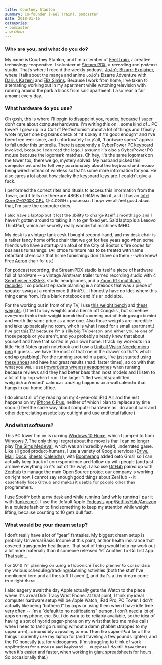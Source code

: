 ```yaml
---
title: Courtney Stanton
summary: Co-founder (Feel Train), podcaster
date: 2018-01-16
categories:
- podcaster
- windows
---
```


### Who are you, and what do you do?

My name is Courtney Stanton, and I'm a member of [Feel Train](https://feeltrain.com/ "A creative tech co-op in Portland."), a creative technology cooperative. I volunteer at [Stream PDX](https://streampdx.com/ "A community podcast/recording studio in Portland."), a recording and podcast studio. That's where I record the weekly podcast, [JoJo's Bizarre Explainer](https://explainjojo.com/ "A podcast about JoJo's Bizarre Adventure."), where I talk about the manga and anime JoJo's Bizarre Adventure with [Darius Kazemi](http://tinysubversions.com/ "Darius' website.") and [Eliz Simins](http://cargocollective.com/eliz "Elizabeth's website."). Because I work from home, I've taken to alternating working out in my apartment while watching television with running around the park a block from said apartment. I also read a fair amount every day.

### What hardware do you use?

Oh gosh, this is where I'll begin to disappoint you, reader, because I super don't care about computer hardware. I'm writing this on... some kind of... PC tower? I grew up in a Cult of Perfectionism about a lot of things and I finally wrote myself one big blank check of "it's okay if it's good enough" and I've been free ever since, and unfortunately for y'all, "hardware specs" appear to fall under this umbrella. There is apparently a CyberPower PC keyboard involved, because I can read the logo. I assume it's also a CyberPower PC mouse because the logomark matches. Oh hey, it's the same logomark on the tower too, there we go, mystery solved. My husband picked this computer out and he felt very passionately about the keyboard and mouse being wired instead of wireless so that's some more information for you. He also cares a lot about how clacky the keyboard keys are. I couldn't give a fuck.

I performed the correct rites and rituals to access this information from the Tower, and it tells me there are 48GB of RAM within it, and it has an [Intel Core i7-6700K CPU][core-i7-6700k] @ 4.00GHz processor. I hope we all feel good about that, I'm sure the computer does.

I also have a laptop but it lost the ability to charge itself a month ago and I haven't gotten around to taking it in to get fixed yet. Said laptop is a Lenovo ThinkPad, which are secretly really wonderful machines IMHO. 

My desk is a vintage tank desk I bought second-hand, and my desk chair is a rather fancy home office chair that we got for free years ago when some friends who have a startup ran afoul of the City of Boston's fire codes for business furnishings. (All office furniture has to be treated with flame retardant chemicals that home furnishings don't have on them -- who knew! Free [Aeron][] chair for us.)

For podcast recording, the Stream PDX studio is itself a piece of hardware full of hardware -- a vintage Airstream trailer turned recording studio with 4 [Sennheiser e 835-S][e-835-s], studio headphones, and a [Zoom R16 multitrack recorder][r16]. I do podcast episode planning in a notebook that was a piece of speaker swag at a conference (I think?)... I honestly have no idea where this thing came from. It's a blank notebook and it's an odd size.

For the working out in front of my TV, I use [this weight bench][1000-super-max-weight-bench] and [these weights][selecttech-552]. (I tried to buy weights and a bench off Craigslist, but somehow everyone thinks their weight bench that's coming out of their garage is mint and worth the same price as a new one. Also those weights are incredible and take up basically no room, which is what I need for a small apartment.) I've got [this TV][e50u-d2] because I'm a silly big TV person, and either you're one of those people or you aren't, and you probably already know that about yourself and have that sorted in your own home. I track my workouts in a little Field Notes graph notebook and I use a [Uniball Vision Needle micro pen][vision-needle] (I guess... we have the most of that one in the drawer so that's what I end up grabbing). For the running around in a park, I've just started using [these shoes][motus] and have had great results (read: faster times), so do with that what you will. I use [PowerBeats wireless headphones][powerbeats2] when running because reviews said they had better bass than most models and I listen to a lot of hip hop when I run. The larger "lifted weights/ran/lifted weights/ran/rested" calendar tracking happens on a wall calendar that hangs in our home office.

I do almost all of my reading on my 4-year-old [iPad Air][ipad-air] and the rest happens on my [iPhone 6 Plus][iphone-6-plus], neither of which I plan to replace any time soon. (I feel the same way about computer hardware as I do about cars and other depreciating assets: buy outright and use until total failure.) 

### And what software?

This PC tower I'm on is running [Windows 10 Home][windows-10], which I jumped to from [Windows 7][windows-7]. The only thing I regret about the move is that I can no longer play [The Sims Medieval][the-sims-medieval], which was an incredibly weird, underrated game. Like all good product-humans, I use a variety of Google services ([Drive][google-drive], [Mail][gmail], [Docs][google-docs], [Sheets][google-sheets], [Calendar][google-calendar]), with [Boomerang][] added onto Gmail so I can actually keep track of correspondence and follow up with people (and just archive everything so it's out of the way). I also use [GitHub][] paired up with [ZenHub][] to manage the main Open Source project our company is working on right now. I cannot say enough good things about ZenHub -- it essentially fixes Github and makes it usable for people other than programmers. 

I use [Spotify][] both at my desk and while running (and while running I pair it with [Runkeeper][runkeeper-ios]). I use the default Apple [Podcasts][podcasts-ios] app/[Netflix][netflix-ios]/[Hulu][hulu-ios]/[Amazon][amazon-prime-video-ios] in a roulette fashion to find something to keep my attention while weight lifting, because counting to 10 gets dull fast. 

### What would be your dream setup?

I don't really have a lot of "gear" fantasies. My biggest dream setup is probably Universal Basic Income at this point, and/or health insurance that covered transgender healthcare. That sort of thing would help my work out a lot more materially than if someone released Yet Another To-Do List App. That said...

For 2018 I'm planning on using a Hobonichi Techo planner to consolidate my various scheduling/tracking/planning activities (both the stuff I've mentioned here and all the stuff I haven't), and that's a tiny dream come true right there. 

I also eagerly await the day Apple actually gets the Watch to the place where it's a real Dick Tracy Wrist Phone. At that point, I think my ideal computer hardware setup will be Apple Watch, iPad Pro, PC Tower. I don't actually like being "bothered" by apps or using them when I have idle time very often -- I'm a "default to no notifications" person, I don't need a lot of apps on my phone, etc. But I do want to be reliably available, so the idea of having a sort of hybrid pager-phone on my wrist that lets me make calls when I need to (and go running without a damn phablet strapped to my upper arm), is incredibly appealing to me. Then the super-iPad for all the things I currently use my laptop for (and traveling a few pounds lighter), and the PC honestly just for videogames. (I'm struggling to think of work applications for a mouse and keyboard... I suppose I do still have times when it's easier and faster, when working in giant spreadsheets for hours. So occasionally that.)

[1000-super-max-weight-bench]: http://web.archive.org/web/20230514191734/https://www.amazon.com/gp/product/b01cr4xfik/ "A weightlifting bench."
[aeron]: https://www.hermanmiller.com/products/seating/office-chairs/aeron-chairs/ "A work chair."
[amazon-prime-video-ios]: https://apps.apple.com/us/app/amazon-prime-video/id545519333 "A client app for the streaming video service."
[boomerang]: https://www.boomeranggmail.com/ "A service for scheduling emails via Gmail."
[core-i7-6700k]: https://corpredirect.intel.com/Redirector/404Redirector.aspx?https://ark.intel.com/products/88195/Intel-Core-i7-6700K-Processor-8M-Cache-up-to-4_20-GHz "A computer processor."
[e-835-s]: https://en-us.sennheiser.com/live-performance-microphone-vocal-stage-e-835 "A cardioid microphone."
[e50u-d2]: http://web.archive.org/web/20160728074021/https://www.vizio.com/e50ud2.html "A 50 inch TV."
[github]: https://github.com/ "A Git code repository service."
[gmail]: https://en.wikipedia.org/wiki/Gmail "Web-based email."
[google-calendar]: https://en.wikipedia.org/wiki/Google_Calendar "A web-based calendar client."
[google-docs]: https://en.wikipedia.org/wiki/Google_Docs "A web-based office suite."
[google-drive]: http://web.archive.org/web/20220127131904/https://accounts.google.com/ServiceLogin?service=wise "A cloud storage service."
[google-sheets]: https://www.google.com/sheets/about/ "Online spreadsheet software."
[hulu-ios]: https://apps.apple.com/us/app/hulu-watch-tv-shows-movies/id376510438 "A client app for the streaming video service."
[ipad-air]: https://en.wikipedia.org/wiki/IPad_Air "A tablet device."
[iphone-6-plus]: https://en.wikipedia.org/wiki/IPhone_6 "A large smartphone."
[motus]: https://www.zappos.com/vivobarefoot-motus?oosRedirected=true "Athletic shoes."
[netflix-ios]: https://apps.apple.com/us/app/netflix/id363590051 "A client app for the streaming video service."
[podcasts-ios]: https://apps.apple.com/us/app/podcasts/id525463029 "An app for listening to podcasts."
[powerbeats2]: http://web.archive.org/web/20230706205410/https://www.amazon.com/Powerbeats2-Wireless-Headphone-Active-Collection/dp/B016A6II10 "Wireless in-ear headphones."
[r16]: http://web.archive.org/web/20141218153949/http://zoomcorp.com/ "A multi-track recorder."
[runkeeper-ios]: https://runkeeper.com/cms/ "Software for tracking workouts."
[selecttech-552]: http://web.archive.org/web/20230128103254/http://www.amazon.com/gp/product/B001ARYU58 "Adjustable dumbbells."
[spotify]: https://open.spotify.com/__noul__?pfhp=2c2ccb58-8a92-4713-a1c0-8b43b3090b49 "A music streaming service."
[the-sims-medieval]: https://en.wikipedia.org/wiki/The_Sims_Medieval "A medieval life simuation game."
[vision-needle]: http://web.archive.org/web/20230706205416/https://www.amazon.com/uni-ball-Vision-Needle-Rollerball-Micro/dp/B000ZPIROG "A rollerball pen."
[windows-10]: https://en.wikipedia.org/wiki/Windows_10 "An operating system."
[windows-7]: https://en.wikipedia.org/wiki/Windows_7 "An operating system."
[zenhub]: https://www.zenhub.com/ "A project management service based on GitHub Issues."
